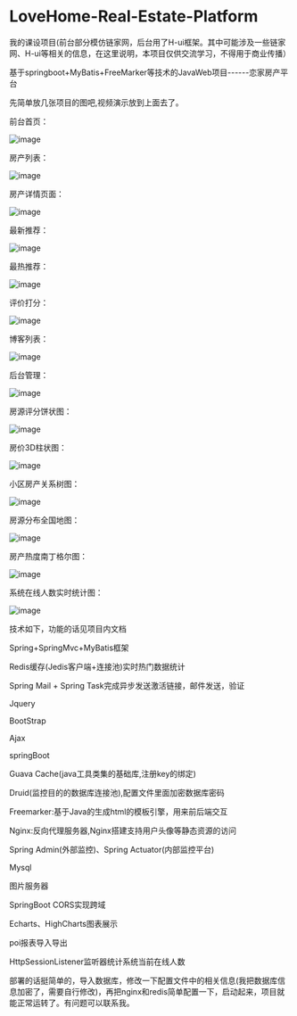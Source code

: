 # LoveHome-Real-Estate-Platform

我的课设项目(前台部分模仿链家网，后台用了H-ui框架。其中可能涉及一些链家网、H-ui等相关的信息，在这里说明，本项目仅供交流学习，不得用于商业传播）


基于springboot+MyBatis+FreeMarker等技术的JavaWeb项目------恋家房产平台


先简单放几张项目的图吧,视频演示放到上面去了。



前台首页：


![image](https://github.com/29DCH/LovingHome-Real-Estate-Platform/blob/master/img/11.png)


房产列表：


![image](https://github.com/29DCH/LovingHome-Real-Estate-Platform/blob/master/img/2.png)



房产详情页面：


![image](https://github.com/29DCH/LovingHome-Real-Estate-Platform/blob/master/img/10.png)


最新推荐：


![image](https://github.com/29DCH/LovingHome-Real-Estate-Platform/blob/master/img/12.png)



最热推荐：


![image](https://github.com/29DCH/LovingHome-Real-Estate-Platform/blob/master/img/14.png)



评价打分：


![image](https://github.com/29DCH/LovingHome-Real-Estate-Platform/blob/master/img/13.png)


博客列表：


![image](https://github.com/29DCH/LovingHome-Real-Estate-Platform/blob/master/img/9.png)


后台管理：


![image](https://github.com/29DCH/LovingHome-Real-Estate-Platform/blob/master/img/1.png)



房源评分饼状图：


![image](https://github.com/29DCH/LovingHome-Real-Estate-Platform/blob/master/img/3.png)


房价3D柱状图：


![image](https://github.com/29DCH/LovingHome-Real-Estate-Platform/blob/master/img/4.png)


小区房产关系树图：


![image](https://github.com/29DCH/LovingHome-Real-Estate-Platform/blob/master/img/5.png)


房源分布全国地图：


![image](https://github.com/29DCH/LovingHome-Real-Estate-Platform/blob/master/img/6.png)


房产热度南丁格尔图：


![image](https://github.com/29DCH/LovingHome-Real-Estate-Platform/blob/master/img/7.png)


系统在线人数实时统计图：


![image](https://github.com/29DCH/LovingHome-Real-Estate-Platform/blob/master/img/8.png)




技术如下，功能的话见项目内文档


Spring+SpringMvc+MyBatis框架


Redis缓存(Jedis客户端+连接池)实时热门数据统计


Spring Mail + Spring Task完成异步发送激活链接，邮件发送，验证


Jquery


BootStrap


Ajax


springBoot


Guava Cache(java工具类集的基础库,注册key的绑定)


Druid(监控目的的数据库连接池),配置文件里面加密数据库密码


Freemarker:基于Java的生成html的模板引擎，用来前后端交互

Nginx:反向代理服务器,Nginx搭建支持用户头像等静态资源的访问

Spring Admin(外部监控)、Spring Actuator(内部监控平台)

Mysql

图片服务器

SpringBoot CORS实现跨域

Echarts、HighCharts图表展示

poi报表导入导出

HttpSessionListener监听器统计系统当前在线人数




部署的话挺简单的，导入数据库，修改一下配置文件中的相关信息(我把数据库信息加密了，需要自行修改)，再把nginx和redis简单配置一下，启动起来，项目就能正常运转了。有问题可以联系我。
